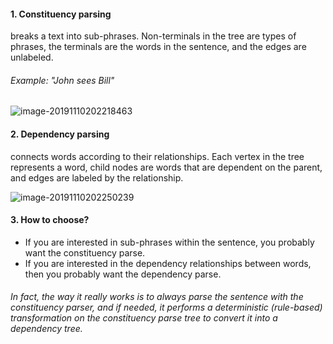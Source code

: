 #### 1. Constituency parsing 

breaks a text into sub-phrases. Non-terminals in the tree are types of phrases, the terminals are the words in the sentence, and the edges are unlabeled.

###### Example: "John sees Bill"

![image-20191110202218463](/Users/yiizHeeen/Desktop/image-20191110202218463.png)

#### 2. Dependency parsing

connects words according to their relationships. Each vertex in the tree represents a word, child nodes are words that are dependent on the parent, and edges are labeled by the relationship.

![image-20191110202250239](/Users/yiizHeeen/Desktop/image-20191110202250239.png)

#### 3. How to choose? 

* If you are interested in sub-phrases within the sentence, you probably want the constituency parse. 
* If you are interested in the dependency relationships between words, then you probably want the dependency parse.

###### In fact, the way it really works is to always parse the sentence with the constituency parser, and if needed, it performs a deterministic (rule-based) transformation on the constituency parse tree to convert it into a dependency tree.

